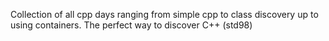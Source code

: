 Collection of all cpp days ranging from simple cpp to class discovery up to using containers. The perfect way to discover C++ (std98)
